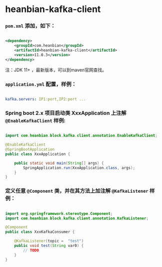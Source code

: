 # heanbian-kafka-client

### `pom.xml` 添加，如下：

```xml

<dependency>
	<groupId>com.heanbian</groupId>
	<artifactId>heanbian-kafka-client</artifactId>
	<version>11.0.3</version>
</dependency>

```
注：JDK 11+ ，最新版本，可以到maven官网查找。

### `application.yml` 配置，样例：

```yaml

kafka.servers: IP1:port,IP2:port ...

```

### Spring boot 2.x 项目启动类 XxxApplication 上注解 `@EnableKafkaClient` 样例:

```java

import com.heanbian.block.kafka.client.annotation.EnableKafkaClient;

@EnableKafkaClient
@SpringBootApplication
public class XxxApplication {

	public static void main(String[] args) {
		SpringApplication.run(XxxApplication.class, args);
	}
}

```

### 定义任意 `@Component` 类，并在其方法上加注解 `@KafkaListener` 样例：

```java

import org.springframework.stereotype.Component;
import com.heanbian.block.kafka.client.annotation.KafkaListener;

@Component
public class XxxKafkaConsumer {

	@KafkaListener(topic =  "test")
	public void test(String var0) {
		// TODO
	}
}

```
